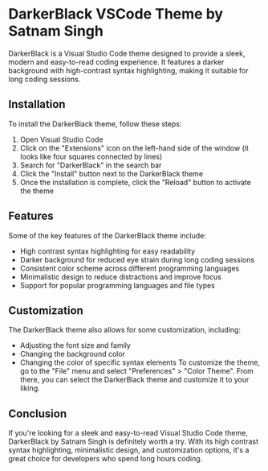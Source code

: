 # DarkerBlack VSCode Theme by Satnam Singh
DarkerBlack is a Visual Studio Code theme designed to provide a sleek, modern and easy-to-read coding experience. It features a darker background with high-contrast syntax highlighting, making it suitable for long coding sessions.

## Installation
To install the DarkerBlack theme, follow these steps:

1. Open Visual Studio Code
1. Click on the "Extensions" icon on the left-hand side of the window (it looks like four squares connected by lines)
1. Search for "DarkerBlack" in the search bar
1. Click the "Install" button next to the DarkerBlack theme
1. Once the installation is complete, click the "Reload" button to activate the theme

## Features
Some of the key features of the DarkerBlack theme include:

* High contrast syntax highlighting for easy readability
* Darker background for reduced eye strain during long coding sessions
* Consistent color scheme across different programming languages
* Minimalistic design to reduce distractions and improve focus
* Support for popular programming languages and file types

## Customization
The DarkerBlack theme also allows for some customization, including:

* Adjusting the font size and family
* Changing the background color
* Changing the color of specific syntax elements
To customize the theme, go to the "File" menu and select "Preferences" > "Color Theme". From there, you can select the DarkerBlack theme and customize it to your liking.

## Conclusion
If you're looking for a sleek and easy-to-read Visual Studio Code theme, DarkerBlack by Satnam Singh is definitely worth a try. With its high contrast syntax highlighting, minimalistic design, and customization options, it's a great choice for developers who spend long hours coding.